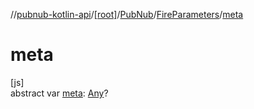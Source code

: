 //[pubnub-kotlin-api](../../../../index.md)/[[root]](../../index.md)/[PubNub](../index.md)/[FireParameters](index.md)/[meta](meta.md)

# meta

[js]\
abstract var [meta](meta.md): [Any](https://kotlinlang.org/api/core/kotlin-stdlib/kotlin/-any/index.html)?
